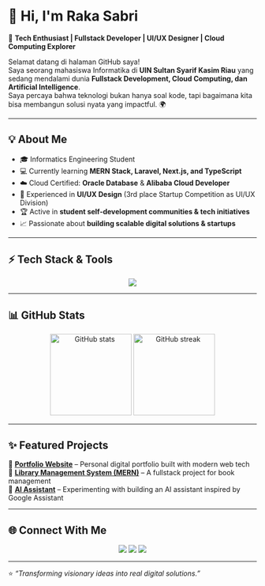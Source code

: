 # 👋 Hi, I'm Raka Sabri  

🚀 **Tech Enthusiast | Fullstack Developer | UI/UX Designer | Cloud Computing Explorer**  

Selamat datang di halaman GitHub saya!  
Saya seorang mahasiswa Informatika di **UIN Sultan Syarif Kasim Riau** yang sedang mendalami dunia **Fullstack Development, Cloud Computing, dan Artificial Intelligence**.  
Saya percaya bahwa teknologi bukan hanya soal kode, tapi bagaimana kita bisa membangun solusi nyata yang impactful. 🌍  

---

## 💡 About Me
- 🎓 Informatics Engineering Student  
- 💻 Currently learning **MERN Stack, Laravel, Next.js, and TypeScript**  
- ☁️ Cloud Certified: **Oracle Database** & **Alibaba Cloud Developer**  
- 🎨 Experienced in **UI/UX Design** (3rd place Startup Competition as UI/UX Division)  
- 🏆 Active in **student self-development communities & tech initiatives**  
- 📈 Passionate about **building scalable digital solutions & startups**  

---

## ⚡ Tech Stack & Tools
<p align="center">
  <img src="https://skillicons.dev/icons?i=html,css,js,ts,react,next,tailwind,php,laravel,nodejs,express,mongodb,mysql,java,python,git,github,vscode" />
</p>

---

## 📊 GitHub Stats
<p align="center">
  <img src="https://github-readme-stats.vercel.app/api?username=rakasabri&show_icons=true&theme=tokyonight" alt="GitHub stats" height="165"/>
  <img src="https://github-readme-streak-stats.herokuapp.com/?user=rakasabri&theme=tokyonight" alt="GitHub streak" height="165"/>
</p>

---

## ✨ Featured Projects
🔹 [**Portfolio Website**](https://github.com/rakasabri/portfolio) – Personal digital portfolio built with modern web tech  
🔹 [**Library Management System (MERN)**](https://github.com/rakasabri/library-system) – A fullstack project for book management  
🔹 [**AI Assistant**](#) – Experimenting with building an AI assistant inspired by Google Assistant  

---

## 🌐 Connect With Me
<p align="center">
  <a href="https://www.linkedin.com/in/rakasabri" target="_blank"><img src="https://skillicons.dev/icons?i=linkedin" /></a>
  <a href="https://www.instagram.com/rakasabri" target="_blank"><img src="https://skillicons.dev/icons?i=instagram" /></a>
  <a href="mailto:rakasabri@gmail.com" target="_blank"><img src="https://skillicons.dev/icons?i=gmail" /></a>
</p>

---

⭐️ *“Transforming visionary ideas into real digital solutions.”*  
